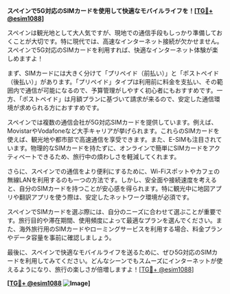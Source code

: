 **スペインで5G対応のSIMカードを使用して快適なモバイルライフを！[[TG💪+ @esim1088](https://t.me/s/esim1088)]**

スペインは観光地として大人気ですが、現地での通信手段もしっかり準備しておくことが大切です。特に現代では、高速なインターネット接続が欠かせません。スペインで5G対応のSIMカードを利用すれば、快適なインターネット体験が楽しめますよ！

まず、SIMカードには大きく分けて「プリペイド（前払い）」と「ポストペイド（後払い）」があります。「プリペイド」タイプは利用前に料金を支払い、その範囲内で通信が可能になるので、予算管理がしやすく初心者にもおすすめです。一方、「ポストペイド」は月額プランに基づいて請求が来るので、安定した通信環境が求められる方におすすめです。

スペインでは複数の通信会社が5G対応SIMカードを提供しています。例えば、MovistarやVodafoneなど大手キャリアが挙げられます。これらのSIMカードを使えば、観光地や都市部で高速通信を享受できます。また、E-SIMも注目されています。物理的なSIMカードを持たずに、オンラインで簡単にSIMカードをアクティベートできるため、旅行中の煩わしさを軽減してくれます。

さらに、スペインでの通信をより便利にするために、Wi-Fiスポットやカフェの無線LANを利用するのも一つの方法です。しかし、安全面や接続速度を考えると、自分のSIMカードを持つことが安心感を得られます。特に観光中に地図アプリや翻訳アプリを使う際は、安定したネットワーク環境が必須です。

スペインでSIMカードを選ぶ際には、自分のニーズに合わせて選ぶことが重要です。旅行目的や滞在期間、使用頻度によって最適なプランを選んでください。また、海外旅行用のSIMカードやローミングサービスを利用する場合、料金プランやデータ容量を事前に確認しましょう。

最後に、スペインで快適なモバイルライフを送るために、ぜひ5G対応のSIMカードを利用してみてください。どんなシーンでもスムーズにインターネットが使えるようになり、旅行の楽しさが倍増しますよ！[[TG💪+ @esim1088](https://t.me/s/esim1088)]

**[[TG💪+ @esim1088](https://t.me/s/esim1088) ![Image](https://i.postimg.cc/Y0z9fWf4/image.png)]**
